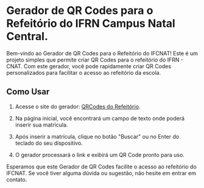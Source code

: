 # Gerador de QR Codes para o Refeitório do IFRN Campus Natal Central.

Bem-vindo ao Gerador de QR Codes para o Refeitório do IFCNAT! Este é um projeto simples que permite criar QR Codes para o refeitório do IFRN - CNAT. Com este gerador, você pode rapidamente criar QR Codes personalizados para facilitar o acesso ao refeitório da escola.

## Como Usar

1. Acesse o site do gerador: [QRCodes do Refeitório](www2.ifrn.edu.br/refeitoriocnat/).

2. Na página inicial, você encontrará um campo de texto onde poderá inserir sua matrícula.

3. Após inserir a matrícula, clique no botão "Buscar" ou no Enter do teclado do seu dispositivo.

4. O gerador processará o link e exibirá um QR Code pronto para uso.

Esperamos que este Gerador de QR Codes facilite o acesso ao refeitório do IFCNAT. Se você tiver alguma dúvida ou sugestão, não hesite em entrar em contato.
